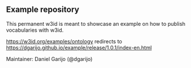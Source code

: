 ## Example repository

This permanent w3id is meant to showcase an example on how to publish vocabularies with w3id.

https://w3id.org/examples/ontology redirects to https://dgarijo.github.io/example/release/1.0.1/index-en.html


Maintainer: Daniel Garijo (@dgarijo) 
